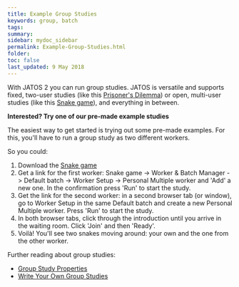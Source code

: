 ```yaml
---
title: Example Group Studies
keywords: group, batch
tags:
summary:
sidebar: mydoc_sidebar
permalink: Example-Group-Studies.html
folder:
toc: false
last_updated: 9 May 2018
---
```


With JATOS 2 you can run group studies. JATOS is versatile and supports fixed, two-user studies (like this [Prisoner's Dilemma](Example-Studies.html#prisoners-dilemma)) or open, multi-user studies (like this [Snake game](Example-Studies.html#snake)), and everything in between.

**Interested? Try one of our pre-made example studies**

The easiest way to get started is trying out some pre-made examples. For this, you'll have to run a group study as two different workers. 

So you could:

1. Download the [Snake game](Example-Studies.html#snake)
1. Get a link for the first worker: Snake game -> Worker & Batch Manager -> Default batch -> Worker Setup -> Personal Multiple worker and 'Add' a new one. In the confirmation press 'Run' to start the study.
1. Get the link for the second worker: in a second browser tab (or window), go to Worker Setup in the same Default batch and create a new Personal Multiple worker. Press 'Run' to start the study.
1. In both browser tabs, click through the introduction until you arrive in the waiting room. Click 'Join' and then 'Ready'.
1. Voilà! You'll see two snakes moving around: your own and the one from the other worker. 

Further reading about group studies:

* [Group Study Properties](Group-Study-Properties.html)
* [Write Your Own Group Studies](Write-Your-Own-Group-Studies.html)
